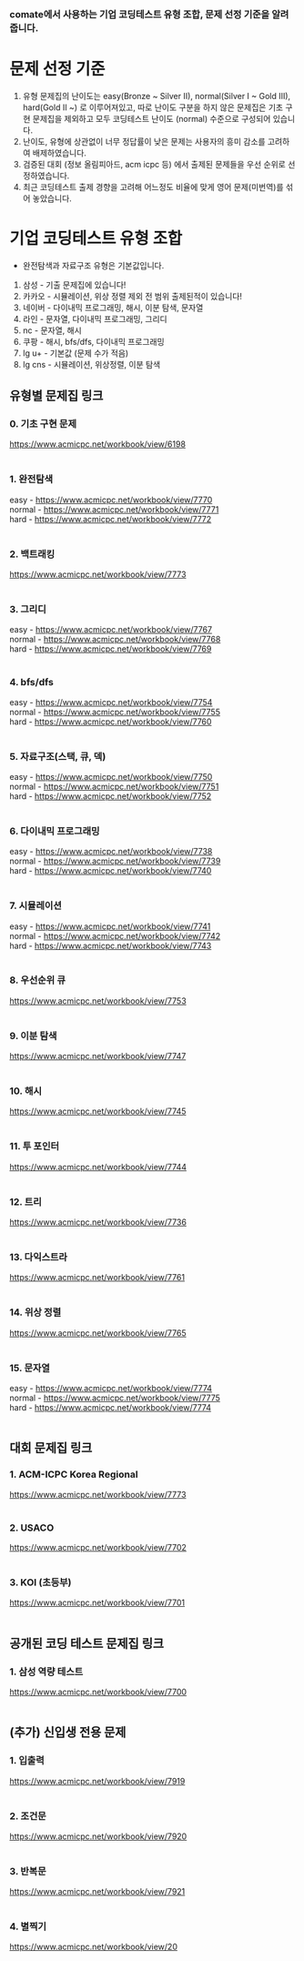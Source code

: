 ### comate에서 사용하는 기업 코딩테스트 유형 조합, 문제 선정 기준을 알려줍니다.<br>




# 문제 선정 기준

1. 유형 문제집의 난이도는 easy(Bronze ~ Silver II), normal(Silver I ~ Gold III), hard(Gold II ~) 로 이루어져있고, 따로 난이도 구분을 하지 않은 문제집은 기초 구현 문제집을 제외하고 모두 코딩테스트 난이도 (normal) 수준으로 구성되어 있습니다.
2. 난이도, 유형에 상관없이 너무 정답률이 낮은 문제는 사용자의 흥미 감소를 고려하여 배제하였습니다.
3. 검증된 대회 (정보 올림피아드, acm icpc 등) 에서 출제된 문제들을 우선 순위로 선정하였습니다.
4. 최근 코딩테스트 출제 경향을 고려해 어느정도 비율에 맞게 영어 문제(미번역)를 섞어 놓았습니다.


# 기업 코딩테스트 유형 조합

* 완전탐색과 자료구조 유형은 기본값입니다.

1. 삼성 - 기출 문제집에 있습니다!
2. 카카오 - 시뮬레이션, 위상 정렬 제외 전 범위 출제된적이 있습니다!
3. 네이버 - 다이내믹 프로그래밍, 해시, 이분 탐색, 문자열
4. 라인 - 문자열, 다이내믹 프로그래밍, 그리디
5. nc - 문자열, 해시
6. 쿠팡 - 해시, bfs/dfs, 다이내믹 프로그래밍
7. lg u+ - 기본값 (문제 수가 적음)
8. lg cns - 시뮬레이션, 위상정렬, 이분 탐색


## 유형별 문제집 링크<br>


### 0. 기초 구현 문제
https://www.acmicpc.net/workbook/view/6198<br><br>

### 1. 완전탐색
easy - https://www.acmicpc.net/workbook/view/7770<br>
normal - https://www.acmicpc.net/workbook/view/7771<br>
hard - https://www.acmicpc.net/workbook/view/7772<br><br>

### 2. 백트래킹
https://www.acmicpc.net/workbook/view/7773<br><br>

### 3. 그리디
easy - https://www.acmicpc.net/workbook/view/7767<br>
normal - https://www.acmicpc.net/workbook/view/7768<br>
hard - https://www.acmicpc.net/workbook/view/7769<br><br>

### 4. bfs/dfs
easy - https://www.acmicpc.net/workbook/view/7754<br>
normal - https://www.acmicpc.net/workbook/view/7755<br>
hard - https://www.acmicpc.net/workbook/view/7760<br><br>

### 5. 자료구조(스택, 큐, 덱)
easy - https://www.acmicpc.net/workbook/view/7750<br>
normal - https://www.acmicpc.net/workbook/view/7751<br>
hard - https://www.acmicpc.net/workbook/view/7752<br><br>

### 6. 다이내믹 프로그래밍
easy - https://www.acmicpc.net/workbook/view/7738<br>
normal - https://www.acmicpc.net/workbook/view/7739<br>
hard - https://www.acmicpc.net/workbook/view/7740<br><br>

### 7. 시뮬레이션
easy - https://www.acmicpc.net/workbook/view/7741<br>
normal - https://www.acmicpc.net/workbook/view/7742<br>
hard - https://www.acmicpc.net/workbook/view/7743<br><br>

### 8. 우선순위 큐
https://www.acmicpc.net/workbook/view/7753<br><br>

### 9. 이분 탐색
https://www.acmicpc.net/workbook/view/7747<br><br>

### 10. 해시
https://www.acmicpc.net/workbook/view/7745<br><br>

### 11. 투 포인터
https://www.acmicpc.net/workbook/view/7744<br><br>

### 12. 트리
https://www.acmicpc.net/workbook/view/7736<br><br>

### 13. 다익스트라
https://www.acmicpc.net/workbook/view/7761<br><br>

### 14. 위상 정렬
https://www.acmicpc.net/workbook/view/7765<br><br>

### 15. 문자열
easy - https://www.acmicpc.net/workbook/view/7774<br>
normal - https://www.acmicpc.net/workbook/view/7775<br>
hard - https://www.acmicpc.net/workbook/view/7774<br><br>

## 대회 문제집 링크

### 1. ACM-ICPC Korea Regional
https://www.acmicpc.net/workbook/view/7773<br><br>

### 2. USACO
https://www.acmicpc.net/workbook/view/7702<br><br>

### 3. KOI (초등부)
https://www.acmicpc.net/workbook/view/7701<br><br>


## 공개된 코딩 테스트 문제집 링크

### 1. 삼성 역량 테스트
https://www.acmicpc.net/workbook/view/7700<br><br>

## (추가) 신입생 전용 문제

### 1. 입출력
https://www.acmicpc.net/workbook/view/7919<br><br>

### 2. 조건문
https://www.acmicpc.net/workbook/view/7920<br><br>

### 3. 반복문
https://www.acmicpc.net/workbook/view/7921<br><br>

### 4. 별찍기
https://www.acmicpc.net/workbook/view/20<br><br>

